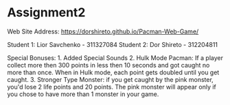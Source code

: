 # Assignment2
Web Site Address: https://dorshireto.github.io/Pacman-Web-Game/

Student 1: Lior Savchenko - 311327084
Student 2: Dor Shireto - 312204811

Special Bonuses: 
							1. Added Special Sounds 
							2. Hulk Mode Pacman: If a player collect more then 300 points in less then 10 seconds and got caught no more than once. 
							   When in Hulk mode, each point gets doubled until you get caught.
							3. Stronger Type Monster: if you get caught by the pink monster, you'd lose 2 life points and 20 points.
							   The pink monster will appear only if you chose to have more than 1 monster in your game.
 

